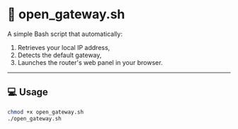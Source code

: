 # 🧭 open_gateway.sh

A simple Bash script that automatically:
1. Retrieves your local IP address,
2. Detects the default gateway,
3. Launches the router's web panel in your browser.

---

## 💻 Usage
```bash
chmod +x open_gateway.sh
./open_gateway.sh
